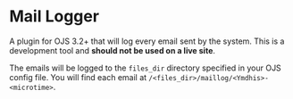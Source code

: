 # Mail Logger

A plugin for OJS 3.2+ that will log every email sent by the system. This is a development tool and **should not be used on a live site**.

The emails will be logged to the `files_dir` directory specified in your OJS config file. You will find each email at `/<files_dir>/maillog/<Ymdhis>-<microtime>`.

